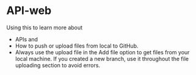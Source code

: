 # API-web
Using this to learn more about

- APIs and
- How to push or upload files from local to GitHub.
- Always use the upload file in the Add file option to get files from your local machine. If you created a new branch, use it throughout the file uploading section to avoid errors.
